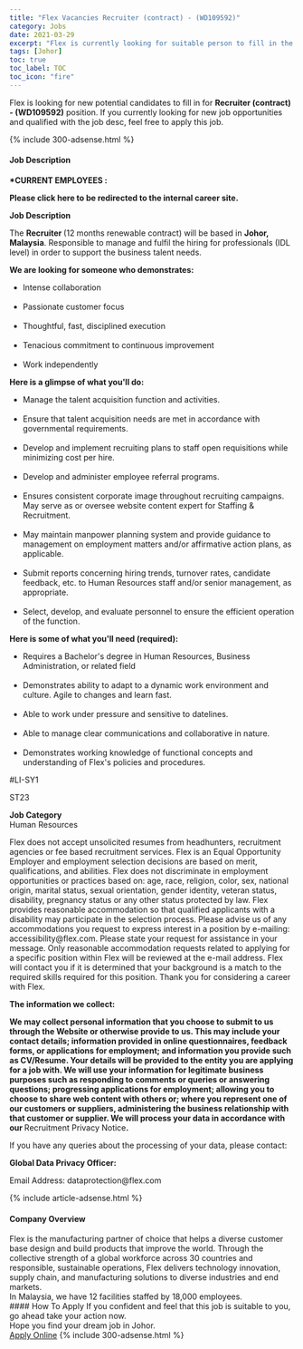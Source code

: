 ```yaml
---
title: "Flex Vacancies Recruiter (contract) - (WD109592)" 
category: Jobs 
date: 2021-03-29 
excerpt: "Flex is currently looking for suitable person to fill in the Recruiter (contract) - (WD109592) which based in Johor" 
tags: [Johor] 
toc: true 
toc_label: TOC 
toc_icon: "fire" 
--- 
```


<p>Flex is looking for new potential candidates to fill in for <b>Recruiter (contract) - (WD109592)</b> position. If you currently looking for new job opportunities and qualified with the job desc, feel free to apply this job.
</p>{% include 300-adsense.html %} 
<div><div><h4>Job Description</h4></div><div><div><span><div><p><b>*CURRENT EMPLOYEES&#160;:</b></p><div><p><b><b>Please click&#160;here</b></b><b><b> to be redirected to the internal career site.</b></b></p></div><b>Job Description</b><p>The <b>Recruiter </b>(12 months renewable contract) will be based in <b>Johor, Malaysia</b>. Responsible to manage and fulfil the hiring for professionals (IDL level) in order to support the business talent needs.</p><p><b>We are looking for someone who demonstrates:</b></p><ul><li>Intense collaboration</li><br><li>Passionate customer focus</li><br><li>Thoughtful, fast, disciplined execution</li><br><li>Tenacious commitment to continuous improvement</li><br><li>Work independently</li></ul><p><b>Here is a glimpse of what you'll do:</b></p><ul><li>Manage the talent acquisition function and activities.</li><br><li>Ensure that talent acquisition needs are met in accordance with governmental requirements.</li><br><li>Develop and implement recruiting plans to staff open requisitions while minimizing cost per hire.</li><br><li>Develop and administer employee referral programs.</li><br><li>Ensures consistent corporate image throughout recruiting campaigns. May serve as or oversee website content expert for Staffing &amp; Recruitment.</li><br><li>May maintain manpower planning system and provide guidance to management on employment matters and/or affirmative action plans, as applicable.</li><br><li>Submit reports concerning hiring trends, turnover rates, candidate feedback, etc. to Human Resources staff and/or senior management, as appropriate.</li><br><li>Select, develop, and evaluate personnel to ensure the efficient operation of the function.</li></ul><p><b>Here is some of what you'll need (required):</b></p><ul><li>Requires a Bachelor's degree in Human Resources, Business Administration, or related field</li><br><li>Demonstrates ability to adapt to a dynamic work environment and culture. Agile to changes and learn fast.</li><br><li>Able to work under pressure and sensitive to datelines.</li><br><li>Able to manage clear communications and collaborative in nature.</li><br><li>Demonstrates working knowledge of functional concepts and understanding of Flex's policies and procedures.</li></ul><p>#LI-SY1</p><p>ST23</p><b>Job Category</b><br>Human Resources<p><span>Flex does not accept unsolicited resumes from headhunters, recruitment agencies or fee based recruitment services. Flex is an Equal Opportunity Employer and employment selection decisions are based on merit, qualifications, and abilities. Flex does not discriminate in employment opportunities or practices based on: age, race, religion, color, sex, national origin, marital status, sexual orientation, gender identity, veteran status, disability, pregnancy status or any other status protected by law. Flex provides reasonable accommodation so that qualified applicants with a disability may participate in the selection process. Please advise us of any accommodations you request to express interest in a position by e-mailing: accessibility@flex.com</span><span>. Please state your request for assistance in your message. Only reasonable accommodation requests related to applying for a specific position within Flex will be reviewed at the e-mail address. Flex will contact you if it is determined that your background is a match to the required skills required for this position. Thank you for considering a career with Flex.</span></p><p><b>The information we collect:</b></p><p><b>We may collect personal information that you choose to submit to us through the Website or otherwise provide to us. This may include your contact details; information provided in online questionnaires, feedback forms, or applications for employment; and information you provide such as CV/Resume. Your details will be provided to the entity you are applying for a job with. We will use your information for legitimate business purposes such as responding to comments or queries or answering questions; progressing applications for employment; allowing you to choose to share web content with others or; where you represent one of our customers or suppliers, administering the business relationship with that customer or supplier. We will process your data in accordance with our </b>Recruitment Privacy Notice<b><b>.</b></b></p><p><span>If you have any queries about the processing of your data, please contact:</span></p><p><b>Global Data Privacy Officer:</b></p><p><span>Email Address: dataprotection@flex.com</span></p></div></span></div></div></div> 
{% include article-adsense.html %} 
<div><div><h4>Company Overview</h4></div><div><div><span><div><div>
	Flex is the manufacturing partner of choice that helps a diverse customer base design and build products that improve the world. Through the collective strength of a global workforce across 30 countries and responsible, sustainable operations, Flex delivers technology innovation, supply chain, and manufacturing solutions to diverse industries and end markets.
	<div>
		In Malaysia, we have 12 facilities staffed by 18,000 employees.</div>
</div></div></span></div></div></div> 
#### How To Apply 
If you confident and feel that this job is suitable to you, go ahead take your action now. <br/> 
Hope you find your dream job in Johor. <br/> 
<a href="https://www.jobstreet.com.my/en/job/recruiter-contract-wd109592-4519341?jobId=jobstreet-my-job-4519341&" class="btn btn--info" target="_blank" rel="nofollow noopenner">Apply Online</a> 
{% include 300-adsense.html %} 